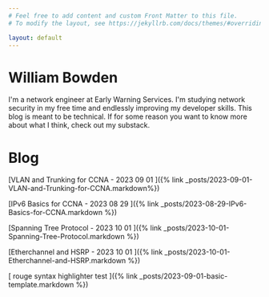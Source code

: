 ```yaml
---
# Feel free to add content and custom Front Matter to this file.
# To modify the layout, see https://jekyllrb.com/docs/themes/#overriding-theme-defaults

layout: default
---
```


# William Bowden

I'm a network engineer at Early Warning Services. I'm studying network security in my 
free time and endlessly improving my developer skills. This blog is meant to be technical.
If for some reason you want to know more about what I think, check out my substack.

# Blog

[VLAN and Trunking for CCNA - 2023 09 01 ]({% link _posts/2023-09-01-VLAN-and-Trunking-for-CCNA.markdown%})

[IPv6 Basics for CCNA - 2023 08 29 ]({% link _posts/2023-08-29-IPv6-Basics-for-CCNA.markdown %})

[Spanning Tree Protocol - 2023 10 01 ]({% link _posts/2023-10-01-Spanning-Tree-Protocol.markdown %})

[Etherchannel and HSRP - 2023 10 01 ]({% link _posts/2023-10-01-Etherchannel-and-HSRP.markdown %})

[ rouge syntax highlighter test ]({% link _posts/2023-09-01-basic-template.markdown %})



